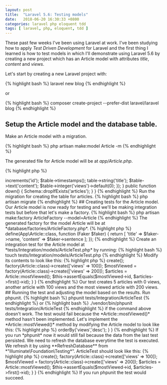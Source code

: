 ```yaml
---
layout: post
title:  "Laravel 5.6: Testing models"
date:   2018-06-20 16:30:33 +0800
categories: laravel php eloquent tdd
tags: [ laravel, php, eloquent, tdd ]
---
```

These past few weeks I've been using Laravel at work. I've been studying how to
apply *Test Driven Development* for Laravel and the first thing I learned is how
to test models in which I'll demonstrate using Laravel 5.6 by creating a new
project which has an Article model with attributes *title*, *content* and
*views*.

Let's start by creating a new Laravel project with:

{% highlight bash %}
laravel new blog
{% endhighlight %}

or

{% highlight bash %}
composer create-project --prefer-dist laravel/laravel blog
{% endhighlight %}

## Setup the Article model and the database table.

Make an Article model with a migration.

{% highlight bash %}
php artisan make:model Article -m
{% endhighlight %}

The generated file for Article model will be at *app/Article.php*.

{% highlight php %}
<?php
namespace App;

use Illuminate\Database\Eloquent\Model;

class Article extends Model
{
    // No implementation yet
}
{% endhighlight %}


The articles table should have columns *title*, *content* and *views*. The
generated migration file will be at
*database/migrations/2018_06_18_065913_create_articles_table.php*.

{% highlight php %}
<?php

use Illuminate\Support\Facades\Schema;
use Illuminate\Database\Schema\Blueprint;
use Illuminate\Database\Migrations\Migration;

class CreateArticlesTable extends Migration
{
    public function up()
    {
        Schema::create('articles', function (Blueprint $table) {
            $table->increments('id');
            $table->timestamps();

            table->string('title');
            $table->text('content');
            $table->integer('views')->default(0);
        });
    }

    public function down()
    {
        Schema::dropIfExists('articles');
    }
}
{% endhighlight %}

Run the migration for creating the table for articles.

{% highlight bash %}
php artisan migrate
{% endhighlight %}

## Creating tests for the Article model.

Our Article model is now ready for testing and we'll be making integration tests
but before that let's make a factory.

{% highlight bash %}
php artisan make:factory ArticleFactory --model=Article
{% endhighlight %}

The generated factory for the model Article will be at
*database/factories/ArticleFactory.php*.

{% highlight php %}
<?php

use Faker\Generator as Faker;

$factory->define(App\Article::class, function (Faker $faker) {
    return [
        'title' => $faker->name,
        'content' => $faker->sentence
    ];
});
{% endhighlight %}

Create an integration test for the Article model at
*tests/Integration/models/ArticleTest.php* by running:

{% highlight bash %}
touch tests/Integration/models/ArticleTest.php
{% endhighlight %}

Modify its contents to look like this:

{% highlight php %}
<?php

namespace Tests\Integration;

use App\Article;
use Tests\TestCase;
use Illuminate\Foundation\Testing\RefreshDatabase;

class ArticleTest extends TestCase
{
    /** @test */
    function it_fetches_most_viewed_articles()
    {
        factory(Article::class, 5)->create();
        factory(Article::class)->create(['views' => 100]);
        $mostViewed = factory(Article::class)->create(['views' => 200]);

        $articles = Article::mostViewed();

        $this->assertEquals($mostViewed->id, $articles->first()->id);
    }
}
{% endhighlight %}

Our test creates 5 articles with 0 views, another article with 100 views and the
most viewed article with 200 views.

## Running the test and adjusting the model based on the results.

Run phpunit.

{% highlight bash %}
phpunit tests/Integration/ArticleTest
{% endhighlight %}

or

{% highlight bash %}
./vendor/bin/phpunit tests/Integration/ArticleTest
{% endhighlight %}

if the command above doesn't work.

The test would fail because the *Article::mostViewed()* method hasn't been
implemented. Let's implement the *Article::mostViewed()* method by modifying the
Article model to look like this:

{% highlight php %}
<?php
namespace App;

use Illuminate\Database\Eloquent\Model;

class Article extends Model
{
    public function scopeMostViewed($query)
    {
        $query->orderBy('views','desc');
    }
}
{% endhighlight %}

If you run *phpunit* now it would still fail because the data from the last test
persisted. We need to refresh the database everytime the test is executed. We
refresh it by using **RefreshDatabase** from *"Illuminate\Foundation\Testing*".
ArticleTest should look like this:

{% highlight php %}
<?php

namespace Tests\Integration;

use App\Article;
use Tests\TestCase;
use Illuminate\Foundation\Testing\RefreshDatabase;

class ArticleTest extends TestCase
{
    use RefreshDatabase;

    /** @test */
    function it_fetches_most_viewed_articles()
    {
        factory(Article::class, 5)->create();
        factory(Article::class)->create(['views' => 100]);
        $mostViewed = factory(Article::class)->create(['views' => 200]);

        $articles = Article::mostViewed();

        $this->assertEquals($mostViewed->id, $articles->first()->id);
    }
}
{% endhighlight %}

If you run phpunit the test would succeed.
